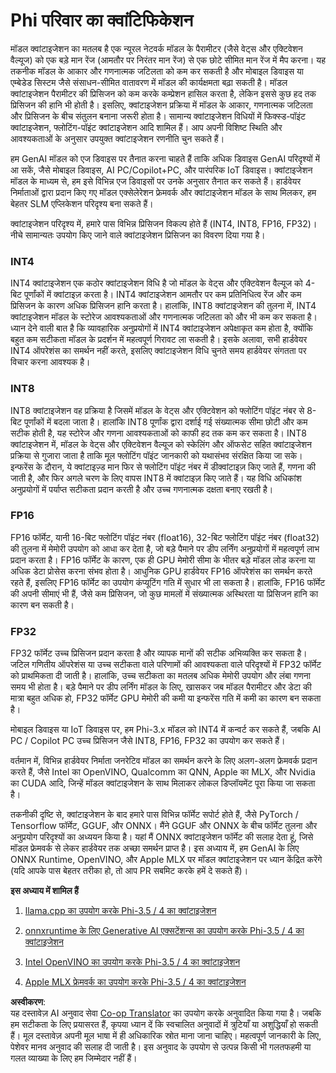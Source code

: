 <!--
CO_OP_TRANSLATOR_METADATA:
{
  "original_hash": "d658062de70b131ef4c0bff69b5fc70e",
  "translation_date": "2025-07-16T21:43:53+00:00",
  "source_file": "md/01.Introduction/04/QuantifyingPhi.md",
  "language_code": "hi"
}
-->
# **Phi परिवार का क्वांटिफिकेशन**

मॉडल क्वांटाइजेशन का मतलब है एक न्यूरल नेटवर्क मॉडल के पैरामीटर (जैसे वेट्स और एक्टिवेशन वैल्यूज) को एक बड़े मान रेंज (आमतौर पर निरंतर मान रेंज) से एक छोटे सीमित मान रेंज में मैप करना। यह तकनीक मॉडल के आकार और गणनात्मक जटिलता को कम कर सकती है और मोबाइल डिवाइस या एम्बेडेड सिस्टम जैसे संसाधन-सीमित वातावरण में मॉडल की कार्यक्षमता बढ़ा सकती है। मॉडल क्वांटाइजेशन पैरामीटर की प्रिसिजन को कम करके कम्प्रेशन हासिल करता है, लेकिन इससे कुछ हद तक प्रिसिजन की हानि भी होती है। इसलिए, क्वांटाइजेशन प्रक्रिया में मॉडल के आकार, गणनात्मक जटिलता और प्रिसिजन के बीच संतुलन बनाना जरूरी होता है। सामान्य क्वांटाइजेशन विधियों में फिक्स्ड-पॉइंट क्वांटाइजेशन, फ्लोटिंग-पॉइंट क्वांटाइजेशन आदि शामिल हैं। आप अपनी विशिष्ट स्थिति और आवश्यकताओं के अनुसार उपयुक्त क्वांटाइजेशन रणनीति चुन सकते हैं।

हम GenAI मॉडल को एज डिवाइस पर तैनात करना चाहते हैं ताकि अधिक डिवाइस GenAI परिदृश्यों में आ सकें, जैसे मोबाइल डिवाइस, AI PC/Copilot+PC, और पारंपरिक IoT डिवाइस। क्वांटाइजेशन मॉडल के माध्यम से, हम इसे विभिन्न एज डिवाइसों पर उनके अनुसार तैनात कर सकते हैं। हार्डवेयर निर्माताओं द्वारा प्रदान किए गए मॉडल एक्सेलेरेशन फ्रेमवर्क और क्वांटाइजेशन मॉडल के साथ मिलकर, हम बेहतर SLM एप्लिकेशन परिदृश्य बना सकते हैं।

क्वांटाइजेशन परिदृश्य में, हमारे पास विभिन्न प्रिसिजन विकल्प होते हैं (INT4, INT8, FP16, FP32)। नीचे सामान्यतः उपयोग किए जाने वाले क्वांटाइजेशन प्रिसिजन का विवरण दिया गया है।

### **INT4**

INT4 क्वांटाइजेशन एक कठोर क्वांटाइजेशन विधि है जो मॉडल के वेट्स और एक्टिवेशन वैल्यूज को 4-बिट पूर्णांकों में क्वांटाइज़ करता है। INT4 क्वांटाइजेशन आमतौर पर कम प्रतिनिधित्व रेंज और कम प्रिसिजन के कारण अधिक प्रिसिजन हानि करता है। हालांकि, INT8 क्वांटाइजेशन की तुलना में, INT4 क्वांटाइजेशन मॉडल के स्टोरेज आवश्यकताओं और गणनात्मक जटिलता को और भी कम कर सकता है। ध्यान देने वाली बात है कि व्यावहारिक अनुप्रयोगों में INT4 क्वांटाइजेशन अपेक्षाकृत कम होता है, क्योंकि बहुत कम सटीकता मॉडल के प्रदर्शन में महत्वपूर्ण गिरावट ला सकती है। इसके अलावा, सभी हार्डवेयर INT4 ऑपरेशंस का समर्थन नहीं करते, इसलिए क्वांटाइजेशन विधि चुनते समय हार्डवेयर संगतता पर विचार करना आवश्यक है।

### **INT8**

INT8 क्वांटाइजेशन वह प्रक्रिया है जिसमें मॉडल के वेट्स और एक्टिवेशन को फ्लोटिंग पॉइंट नंबर से 8-बिट पूर्णांकों में बदला जाता है। हालांकि INT8 पूर्णांक द्वारा दर्शाई गई संख्यात्मक सीमा छोटी और कम सटीक होती है, यह स्टोरेज और गणना आवश्यकताओं को काफी हद तक कम कर सकता है। INT8 क्वांटाइजेशन में, मॉडल के वेट्स और एक्टिवेशन वैल्यूज को स्केलिंग और ऑफसेट सहित क्वांटाइजेशन प्रक्रिया से गुजारा जाता है ताकि मूल फ्लोटिंग पॉइंट जानकारी को यथासंभव संरक्षित किया जा सके। इन्फरेंस के दौरान, ये क्वांटाइज़्ड मान फिर से फ्लोटिंग पॉइंट नंबर में डीक्वांटाइज़ किए जाते हैं, गणना की जाती है, और फिर अगले चरण के लिए वापस INT8 में क्वांटाइज़ किए जाते हैं। यह विधि अधिकांश अनुप्रयोगों में पर्याप्त सटीकता प्रदान करती है और उच्च गणनात्मक दक्षता बनाए रखती है।

### **FP16**

FP16 फॉर्मेट, यानी 16-बिट फ्लोटिंग पॉइंट नंबर (float16), 32-बिट फ्लोटिंग पॉइंट नंबर (float32) की तुलना में मेमोरी उपयोग को आधा कर देता है, जो बड़े पैमाने पर डीप लर्निंग अनुप्रयोगों में महत्वपूर्ण लाभ प्रदान करता है। FP16 फॉर्मेट के कारण, एक ही GPU मेमोरी सीमा के भीतर बड़े मॉडल लोड करना या अधिक डेटा प्रोसेस करना संभव होता है। आधुनिक GPU हार्डवेयर FP16 ऑपरेशंस का समर्थन करते रहते हैं, इसलिए FP16 फॉर्मेट का उपयोग कंप्यूटिंग गति में सुधार भी ला सकता है। हालांकि, FP16 फॉर्मेट की अपनी सीमाएं भी हैं, जैसे कम प्रिसिजन, जो कुछ मामलों में संख्यात्मक अस्थिरता या प्रिसिजन हानि का कारण बन सकती है।

### **FP32**

FP32 फॉर्मेट उच्च प्रिसिजन प्रदान करता है और व्यापक मानों की सटीक अभिव्यक्ति कर सकता है। जटिल गणितीय ऑपरेशंस या उच्च सटीकता वाले परिणामों की आवश्यकता वाले परिदृश्यों में FP32 फॉर्मेट को प्राथमिकता दी जाती है। हालांकि, उच्च सटीकता का मतलब अधिक मेमोरी उपयोग और लंबा गणना समय भी होता है। बड़े पैमाने पर डीप लर्निंग मॉडल के लिए, खासकर जब मॉडल पैरामीटर और डेटा की मात्रा बहुत अधिक हो, FP32 फॉर्मेट GPU मेमोरी की कमी या इन्फरेंस गति में कमी का कारण बन सकता है।

मोबाइल डिवाइस या IoT डिवाइस पर, हम Phi-3.x मॉडल को INT4 में कन्वर्ट कर सकते हैं, जबकि AI PC / Copilot PC उच्च प्रिसिजन जैसे INT8, FP16, FP32 का उपयोग कर सकते हैं।

वर्तमान में, विभिन्न हार्डवेयर निर्माता जनरेटिव मॉडल का समर्थन करने के लिए अलग-अलग फ्रेमवर्क प्रदान करते हैं, जैसे Intel का OpenVINO, Qualcomm का QNN, Apple का MLX, और Nvidia का CUDA आदि, जिन्हें मॉडल क्वांटाइजेशन के साथ मिलाकर लोकल डिप्लॉयमेंट पूरा किया जा सकता है।

तकनीकी दृष्टि से, क्वांटाइजेशन के बाद हमारे पास विभिन्न फॉर्मेट सपोर्ट होते हैं, जैसे PyTorch / Tensorflow फॉर्मेट, GGUF, और ONNX। मैंने GGUF और ONNX के बीच फॉर्मेट तुलना और अनुप्रयोग परिदृश्यों का अध्ययन किया है। यहां मैं ONNX क्वांटाइजेशन फॉर्मेट की सलाह देता हूं, जिसे मॉडल फ्रेमवर्क से लेकर हार्डवेयर तक अच्छा समर्थन प्राप्त है। इस अध्याय में, हम GenAI के लिए ONNX Runtime, OpenVINO, और Apple MLX पर मॉडल क्वांटाइजेशन पर ध्यान केंद्रित करेंगे (यदि आपके पास बेहतर तरीका हो, तो आप PR सबमिट करके हमें दे सकते हैं)।

**इस अध्याय में शामिल हैं**

1. [llama.cpp का उपयोग करके Phi-3.5 / 4 का क्वांटाइजेशन](./UsingLlamacppQuantifyingPhi.md)

2. [onnxruntime के लिए Generative AI एक्सटेंशन्स का उपयोग करके Phi-3.5 / 4 का क्वांटाइजेशन](./UsingORTGenAIQuantifyingPhi.md)

3. [Intel OpenVINO का उपयोग करके Phi-3.5 / 4 का क्वांटाइजेशन](./UsingIntelOpenVINOQuantifyingPhi.md)

4. [Apple MLX फ्रेमवर्क का उपयोग करके Phi-3.5 / 4 का क्वांटाइजेशन](./UsingAppleMLXQuantifyingPhi.md)

**अस्वीकरण**:  
यह दस्तावेज़ AI अनुवाद सेवा [Co-op Translator](https://github.com/Azure/co-op-translator) का उपयोग करके अनुवादित किया गया है। जबकि हम सटीकता के लिए प्रयासरत हैं, कृपया ध्यान दें कि स्वचालित अनुवादों में त्रुटियाँ या अशुद्धियाँ हो सकती हैं। मूल दस्तावेज़ अपनी मूल भाषा में ही अधिकारिक स्रोत माना जाना चाहिए। महत्वपूर्ण जानकारी के लिए, पेशेवर मानव अनुवाद की सलाह दी जाती है। इस अनुवाद के उपयोग से उत्पन्न किसी भी गलतफहमी या गलत व्याख्या के लिए हम जिम्मेदार नहीं हैं।